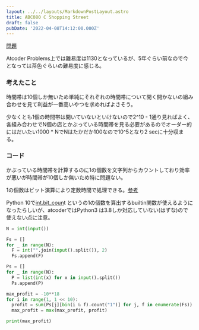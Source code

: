 ```yaml
---
layout: ../../layouts/MarkdownPostLayout.astro
title: ABC080 C Shopping Street
draft: false
pubDate: '2022-04-08T14:12:00.000Z'
---
```


[問題](https://atcoder.jp/contests/abc080/tasks/abc080\_c)

Atcoder Problems上では難易度は1130となっているが、5年ぐらい前なので今となっては茶色ぐらいの難易度に感じる。

### 考えたこと

時間帯は10個しか無いため単純にそれぞれの時間帯について開く開かないの組み合わせを見て利益が一番高いやつを求めればよさそう。

少なくとも1個の時間帯は開いていないといけないので2^10 - 1通り見ればよく、各組み合わせでN個の店とかぶっている時間帯を見る必要があるのでオーダー的にはだいたい1000 \* NでNはたかだか100なので10^5となり2 secに十分収まる。

### コード

かぶっている時間帯を計算するのに1の個数を文字列からカウントしており効率が悪いが時間帯が10個しか無いため特に問題ない。

1の個数はビット演算により定数時間で処理できる。[参考](http://www.mwsoft.jp/programming/java/java\_lang\_integer\_bit\_count.html)

Python 10で[int.bit\_coun](https://docs.python.org/3.10/library/stdtypes.html#int.bit\_count)t というの1の個数を算出するbuiltin関数が使えるようになったらしいが、atcoderではPython3 は3.8しか対応していない(はずな)ので使えない点に注意。

```python
N = int(input())

Fs = []
for _ in range(N):
  F = int("".join(input().split()), 2)
  Fs.append(F)

Ps = []
for _ in range(N):
  P = list(int(x) for x in input().split())
  Ps.append(P)

max_profit = -10**18
for i in range(1, 1 << 10):
  profit = sum(Ps[j][bin(i & f).count("1")] for j, f in enumerate(Fs))
  max_profit = max(max_profit, profit)

print(max_profit)
```
